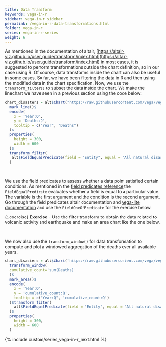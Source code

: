 ```yaml
---
title: Data Transform
keywords: vega-in-r
sidebar: vega-in-r_sidebar
permalink: /vega-in-r-data-transformations.html
folder: vega-in-r
series: vega-in-r-series
weight: 6
---
```


As mentioned in the documentation of altair, [https://altair-viz.github.io/user_guide/transform/index.html](https://altair-viz.github.io/user_guide/transform/index.html) in most cases, it is suggested to perform transformations outside the chart definition, so in our case using R. Of course, data transforms inside the chart can also be useful in some cases.
So far, we have been filtering the data in R and then using the modified data in the chart specification. Now, we use the `transform_filter()` to subset the data inside the chart. We make the linechart we have seen in a previous section using the code below:

```R
chart_disasters = alt$Chart("https://raw.githubusercontent.com/vega/vega-datasets/master/data/disasters.csv")$
  mark_line()$
  encode(
    x = 'Year:Q',
    y = 'Deaths:Q',
    tooltip = c("Year", "Deaths")
  )$
  properties(
    height = 300,
    width = 600
  )$
  transform_filter(
   alt$FieldEqualPredicate(field = "Entity", equal = "All natural disasters")
  )
```

<div id="vis13"></div>
<script type="text/javascript">
    var yourVlSpec = {
  "$schema": "https://vega.github.io/schema/vega-lite/v4.0.0.json",
  "config": {
    "view": {
      "continuousHeight": 300,
      "continuousWidth": 400
    }
  },
  "data": {
    "url": "https://raw.githubusercontent.com/vega/vega-datasets/master/data/disasters.csv"
  },
  "encoding": {
    "x": {
      "field": "Year",
      "type": "quantitative"
    },
    "y": {
      "field": "Deaths",
      "type": "quantitative"
    }
  },
  "height": 300,
  "mark": "line",
  "transform": [
    {
      "filter": {
        "equal": "All natural disasters",
        "field": "Entity"
      }
    }
  ],
  "width": 600
};
  vegaEmbed('#vis13', yourVlSpec);
</script>

<br/>

We use the field predicates to assess whether a data point satisfied certain conditions. As mentioned in the [field predicates reference](https://altair-viz.github.io/user_guide/transform/filter.html#field-predicates) the `FieldEqualPredicate` evaluates whether a field is equal to a particular value. The variable is the first argument and the condition is the second argument. Go through the field predicates altair documentation and [vega-lite documentation](https://vega.github.io/vega-lite/docs/predicate.html#field-predicate) and use the `FieldOneOfPredicate` for the exercise below.


{:.exercise}
**Exercise** - Use the filter transform to obtain the data related to volcanic activity and earthquake and make an area chart like the one below.

<div id="vis14"></div>
<script type="text/javascript">
    var yourVlSpec = {
  "$schema": "https://vega.github.io/schema/vega-lite/v4.0.0.json",
  "config": {
    "view": {
      "continuousHeight": 300,
      "continuousWidth": 400
    }
  },
  "data": {
    "url": "https://raw.githubusercontent.com/vega/vega-datasets/master/data/disasters.csv"
  },
  "encoding": {
    "x": {
      "field": "Year",
      "type": "ordinal"
    },
    "y": {
      "aggregate": "sum",
      "field": "Deaths",
      "type": "quantitative"
    }
  },
  "height": 300,
  "mark": {
    "opacity": 0.8,
    "type": "area"
  },
  "transform": [
    {
      "filter": {
        "field": "Entity",
        "oneOf": [
          "Volcanic activity",
          "Earthquake"
        ]
      }
    }
  ],
  "width": 600
};
  vegaEmbed('#vis14', yourVlSpec);
</script>

<br/>

We now also use the `transform_window()` for data transformation to compute and plot a windowed aggregation of the deaths over all available years.


```R
chart_disasters = alt$Chart("https://raw.githubusercontent.com/vega/vega-datasets/master/data/disasters.csv")$
  transform_window(
  cumulative_count='sum(Deaths)'
  )$
  mark_area()$
  encode(
    x = 'Year:O',
    y = 'cumulative_count:Q',
    tooltip = c("Year:Q", 'cumulative_count:Q')
  )$transform_filter(
    alt$FieldEqualPredicate(field = "Entity", equal = "All natural disasters")
  )$
  properties(
    height = 300,
    width = 600
  )
```

<div id="vis15"></div>
<script type="text/javascript">
    var yourVlSpec = {
  "$schema": "https://vega.github.io/schema/vega-lite/v4.0.0.json",
  "config": {
    "view": {
      "continuousHeight": 300,
      "continuousWidth": 400
    }
  },
  "data": {
    "url": "https://raw.githubusercontent.com/vega/vega-datasets/master/data/disasters.csv"
  },
  "encoding": {
    "tooltip": [
      {
        "field": "Year",
        "type": "quantitative"
      },
      {
        "field": "cumulative_count",
        "type": "quantitative"
      }
    ],
    "x": {
      "field": "Year",
      "type": "ordinal"
    },
    "y": {
      "field": "cumulative_count",
      "type": "quantitative"
    }
  },
  "height": 300,
  "mark": "area",
  "transform": [
    {
      "window": [
        {
          "as": "cumulative_count",
          "field": "Deaths",
          "op": "sum"
        }
      ]
    },
    {
      "filter": {
        "equal": "All natural disasters",
        "field": "Entity"
      }
    }
  ],
  "width": 600
};
  vegaEmbed('#vis15', yourVlSpec);
</script>



{% include custom/series_vega-in-r_next.html %}
